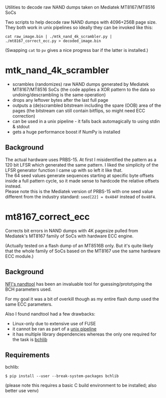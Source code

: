 Utilities to decode raw NAND dumps taken on Mediatek MT8167/MT8516 SoCs


Two scripts to help decode raw NAND dumps with 4096+256B page size. They both work in unix pipelines so ideally they can be invoked like this:
```
cat raw_image.bin | ./mtk_nand_4k_scrambler.py | ./mt8167_correct_ecc.py > decoded_image.bin
```
(Swapping `cat` to `pv` gives a nice progress bar if the latter is installed.)


# mtk_nand_4k_scrambler
* scrambles (randomizes) raw NAND dumps generated by Mediatek MT8167/MT8516 SoCs (the code applies a XOR pattern to the data so undoing/descrambling is the same operation)
* drops any leftover bytes after the last full page
* outputs a (de)scrambled bitstream including the spare (OOB) area of the pages (the bitstream can still contain bitflips, so might need ECC correction)
* can be used in a unix pipeline - it falls back automagically to using stdin & stdout
* gets a huge performance boost if NumPy is installed

## Background
The actual hardware uses PRBS-15. At first I misidentified the pattern as a 120 bit LFSR which generated the same pattern. I liked the simplicity of the LFSR generator function I came up with so left it like that.  
The 64 seed values generate sequences starting at specific byte offsets inside a full pattern cycle, so it made sense to hardcode the relative offsets instead.  
Please note this is the Mediatek version of PRBS-15 with one seed value different from the industry standard: `seed[22] = 0x484F` instead of `0x48F4`.  


# mt8167_correct_ecc
Corrects bit errors in NAND dumps with 4K pagesize pulled from Mediatek's MT8167 family of SoCs with hardware ECC engine.

(Actually tested on a flash dump of an MT8516B only. But it's quite likely that the whole family of SoCs based on the MT8167 use the same hardware ECC module.)

## Background
[NFI's nandtool](https://github.com/NetherlandsForensicInstitute/nandtool) has been an invaluable tool for guessing/prototyping the BCH parameters used.

For my goal it was a bit of overkill though as my entire flash dump used the same ECC parameters.

Also I found nandtool had a few drawbacks:
* Linux-only due to extensive use of FUSE
* it cannot be ran as part of a [unix pipeline](https://en.wikipedia.org/wiki/Pipeline_(Unix))
* it has multiple library dependencies whereas the only one required for the task is [bchlib](https://github.com/jkent/python-bchlib)


## Requirements
bchlib:
```
$ pip install --user --break-system-packages bchlib
```
(please note this requires a basic C build environment to be installed; also better use venv)


